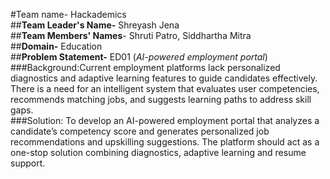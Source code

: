 #Team name- Hackademics<br>
##**Team Leader's Name-** Shreyash Jena<br>
##**Team Members' Names**- Shruti Patro, Siddhartha Mitra<br>
##**Domain-** Education<br>
##**Problem Statement-** ED01 (_AI-powered employment portal_)<br>
###Background:Current employment platforms lack personalized diagnostics and adaptive learning
features to guide candidates effectively. There is a need for an intelligent system
that evaluates user competencies, recommends matching jobs, and suggests
learning paths to address skill gaps.<br>
###Solution: To develop an AI-powered employment portal that analyzes a candidate’s
competency score and generates personalized job recommendations and
upskilling suggestions. The platform should act as a one-stop solution combining
diagnostics, adaptive learning and resume support.
